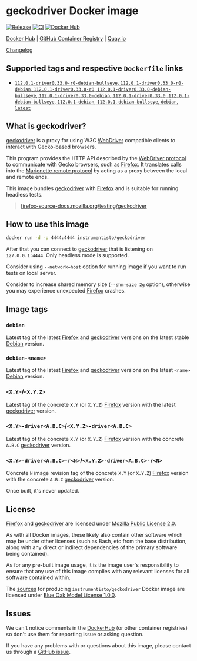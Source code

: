 geckodriver Docker image
========================

[![Release](https://img.shields.io/github/v/release/instrumentisto/geckodriver-docker-image "Release")](https://github.com/instrumentisto/geckodriver-docker-image/releases)
[![CI](https://github.com/instrumentisto/geckodriver-docker-image/workflows/CI/badge.svg?branch=main "CI")](https://github.com/instrumentisto/geckodriver-docker-image/actions?query=workflow%3ACI+branch%3Amain)
[![Docker Hub](https://img.shields.io/docker/pulls/instrumentisto/geckodriver?label=Docker%20Hub%20pulls "Docker Hub pulls")](https://hub.docker.com/r/instrumentisto/geckodriver)

[Docker Hub](https://hub.docker.com/r/instrumentisto/geckodriver)
| [GitHub Container Registry](https://github.com/orgs/instrumentisto/packages/container/package/geckodriver)
| [Quay.io](https://quay.io/repository/instrumentisto/geckodriver)

[Changelog](https://github.com/instrumentisto/geckodriver-docker-image/blob/main/CHANGELOG.md)




## Supported tags and respective `Dockerfile` links

- [`112.0.1-driver0.33.0-r0-debian-bullseye`, `112.0.1-driver0.33.0-r0-debian`, `112.0.1-driver0.33.0-r0`, `112.0.1-driver0.33.0-debian-bullseye`, `112.0.1-driver0.33.0-debian`, `112.0.1-driver0.33.0`, `112.0.1-debian-bullseye`, `112.0.1-debian`, `112.0.1`, `debian-bullseye`, `debian`, `latest`][101]




## What is geckodriver?

[geckodriver] is a proxy for using W3C [WebDriver] compatible clients to interact with Gecko-based browsers.

This program provides the HTTP API described by the [WebDriver protocol] to communicate with Gecko browsers, such as [Firefox]. It translates calls into the [Marionette remote protocol] by acting as a proxy between the local and remote ends.

This image bundles [geckodriver] with [Firefox] and is suitable for running headless tests.

[Marionette remote protocol]: https://firefox-source-docs.mozilla.org/testing/marionette
[WebDriver]: https://developer.mozilla.org/en-US/docs/Web/WebDriver
[WebDriver protocol]: https://w3c.github.io/webdriver/#protocol

> [firefox-source-docs.mozilla.org/testing/geckodriver](https://firefox-source-docs.mozilla.org/testing/geckodriver)




## How to use this image

```bash
docker run -d -p 4444:4444 instrumentisto/geckodriver
```

After that you can connect to [geckodriver] that is listening on `127.0.0.1:4444`. Only headless mode is supported.

Consider using `--network=host` option for running image if you want to run tests on local server.

Consider to increase shared memory size (`--shm-size 2g` option), otherwise you may experience unexpected [Firefox] crashes.




## Image tags


### `debian`

Latest tag of the latest [Firefox] and [geckodriver] versions on the latest stable [Debian] version.


### `debian-<name>`

Latest tag of the latest [Firefox] and [geckodriver] versions on the latest `<name>` [Debian] version.


### `<X.Y>`/`<X.Y.Z>`

Latest tag of the concrete `X.Y` (or `X.Y.Z`) [Firefox] version with the latest [geckodriver] version.


### `<X.Y>-driver<A.B.C>`/`<X.Y.Z>-driver<A.B.C>`

Latest tag of the concrete `X.Y` (or `X.Y.Z`) [Firefox] version with the concrete `A.B.C` [geckodriver] version.


### `<X.Y>-driver<A.B.C>-r<N>`/`<X.Y.Z>-driver<A.B.C>-r<N>`

Concrete `N` image revision tag of the concrete `X.Y` (or `X.Y.Z`) [Firefox] version with the concrete `A.B.C` [geckodriver] version.

Once built, it's never updated.




## License

[Firefox] and [geckodriver] are licensed under [Mozilla Public License 2.0].

As with all Docker images, these likely also contain other software which may be under other licenses (such as Bash, etc from the base distribution, along with any direct or indirect dependencies of the primary software being contained).

As for any pre-built image usage, it is the image user's responsibility to ensure that any use of this image complies with any relevant licenses for all software contained within.

The [sources][3] for producing `instrumentisto/geckodriver` Docker image are licensed under [Blue Oak Model License 1.0.0][2].




## Issues

We can't notice comments in the [DockerHub] (or other container registries) so don't use them for reporting issue or asking question.

If you have any problems with or questions about this image, please contact us through a [GitHub issue][1].




[Debian]: https://www.debian.org
[DockerHub]: https://hub.docker.com
[Firefox]: https://www.mozilla.org/firefox
[geckodriver]: https://github.com/mozilla/geckodriver
[Mozilla Public License 2.0]: https://www.mozilla.org/en-US/MPL/2.0

[1]: https://github.com/instrumentisto/geckodriver-docker-image/issues
[2]: https://github.com/instrumentisto/geckodriver-docker-image/blob/main/LICENSE.md
[3]: https://github.com/instrumentisto/geckodriver-docker-image

[101]: https://github.com/instrumentisto/geckodriver-docker-image/blob/main/Dockerfile
